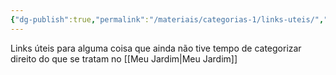 ```yaml
---
{"dg-publish":true,"permalink":"/materiais/categorias-1/links-uteis/","noteIcon":""}
---
```


Links úteis para alguma coisa que ainda não tive tempo de categorizar direito do que se tratam no [[Meu Jardim\|Meu Jardim]]